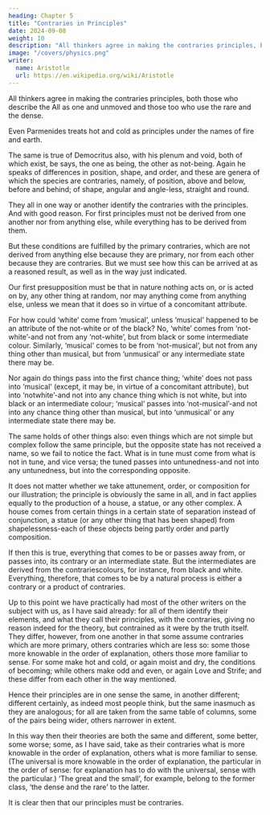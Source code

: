 ```yaml
---
heading: Chapter 5
title: "Contraries in Principles"
date: 2024-09-08
weight: 10
description: "All thinkers agree in making the contraries principles, both those who describe the All as one and unmoved and those too who use the rare and the dense."
image: "/covers/physics.png"
writer:
  name: Aristotle 
  url: https://en.wikipedia.org/wiki/Aristotle
---
```



All thinkers agree in making the contraries principles, both those who describe the All as one and unmoved and those too who use the rare and the dense.

Even Parmenides treats hot and cold as principles under the names of fire and earth.


The same is true of Democritus also, with his plenum and void, both of which exist, be says, the one as being, the other as not-being. Again he speaks of differences in position, shape, and
order, and these are genera of which the species are contraries, namely, of position,
above and below, before and behind; of shape, angular and angle-less, straight and
round.

They all in one way or another identify the contraries with the principles. And with good reason. For first principles must not be derived from one another nor from anything else, while everything has to be derived from them. 

But these conditions are fulfilled by the primary contraries, which are not derived from anything
else because they are primary, nor from each other because they are contraries.
But we must see how this can be arrived at as a reasoned result, as well as in the way
just indicated.

Our first presupposition must be that in nature nothing acts on, or is acted on by, any
other thing at random, nor may anything come from anything else, unless we mean that
it does so in virtue of a concomitant attribute.

For how could ‘white’ come from
‘musical’, unless ‘musical’ happened to be an attribute of the not-white or of the black?
No, ‘white’ comes from ‘not-white’-and not from any ‘not-white’, but from black or
some intermediate colour. Similarly, ‘musical’ comes to be from ‘not-musical’, but not
from any thing other than musical, but from ‘unmusical’ or any intermediate state there
may be.

Nor again do things pass into the first chance thing; ‘white’ does not pass into ‘musical’
(except, it may be, in virtue of a concomitant attribute), but into ‘notwhite’-and not into
any chance thing which is not white, but into black or an intermediate colour; ‘musical’
passes into ‘not-musical’-and not into any chance thing other than musical, but into
‘unmusical’ or any intermediate state there may be.

The same holds of other things also: even things which are not simple but complex
follow the same principle, but the opposite state has not received a name, so we fail to
notice the fact. What is in tune must come from what is not in tune, and vice versa; the
tuned passes into untunedness-and not into any untunedness, but into the corresponding
opposite. 

It does not matter whether we take attunement, order, or composition for our
illustration; the principle is obviously the same in all, and in fact applies equally to the
production of a house, a statue, or any other complex. A house comes from certain
things in a certain state of separation instead of conjunction, a statue (or any other thing
that has been shaped) from shapelessness-each of these objects being partly order and
partly composition.

If then this is true, everything that comes to be or passes away from, or passes into, its
contrary or an intermediate state. But the intermediates are derived from the contrariescolours, for instance, from black and white. Everything, therefore, that comes to be by a
natural process is either a contrary or a product of contraries.

Up to this point we have practically had most of the other writers on the subject with us,
as I have said already: for all of them identify their elements, and what they call their
principles, with the contraries, giving no reason indeed for the theory, but contrained as it were by the truth itself. They differ, however, from one another in that some assume
contraries which are more primary, others contraries which are less so: some those more
knowable in the order of explanation, others those more familiar to sense. For some
make hot and cold, or again moist and dry, the conditions of becoming; while others
make odd and even, or again Love and Strife; and these differ from each other in the
way mentioned.

Hence their principles are in one sense the same, in another different; different certainly,
as indeed most people think, but the same inasmuch as they are analogous; for all are
taken from the same table of columns, some of the pairs being wider, others narrower in
extent. 

In this way then their theories are both the same and different, some better, some
worse; some, as I have said, take as their contraries what is more knowable in the order
of explanation, others what is more familiar to sense. (The universal is more knowable
in the order of explanation, the particular in the order of sense: for explanation has to do
with the universal, sense with the particular.) ‘The great and the small’, for example,
belong to the former class, ‘the dense and the rare’ to the latter.

It is clear then that our principles must be contraries.
